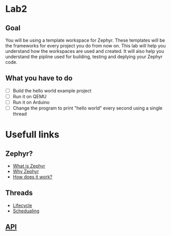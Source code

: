 # Lab2

## Goal
You will be using a template workspace for Zephyr. These templates will be the frameworks for every project you do from now on. This lab will help you understand how the workspaces are used and created. It will also help you understand the pipline used for building, testing and deplying your Zephyr code.

## What you have to do
- [ ] Build the hello world example project
- [ ] Run it on QEMU
- [ ] Run it on Arduino
- [ ] Change the program to print "hello world" every second using a single thread

# Usefull links

## Zephyr?

* [What is Zephyr](https://www.zephyrproject.org/about/what-is-zephyr-project)
* [Why Zephyr](https://www.youtube.com/watch?v=JEpY_ETJ_jE)
* [How does it work?](https://www.youtube.com/watch?v=fpKQKIU2800)

## Threads
* [Lifecycle](https://www.zephyrproject.org/doc/kernel/threads/lifecycle.html)
* [Schedualing](https://www.zephyrproject.org/doc/kernel/threads/scheduling.html)

## [API](https://www.zephyrproject.org/doc/api/api.html)
